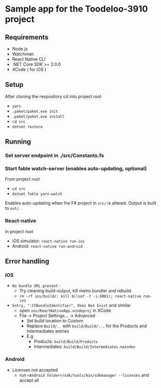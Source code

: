 # Sample app for the Toodeloo-3910 project

## Requirements
* Node.js
* Watchman
* React Native CLI
* .NET Core SDK >= 2.0.0
* XCode ( for iOS )

## Setup
After cloning the respository cd into project root
* ```yarn```
* ```.paket/paket.exe init```
* ```.paket/paket.exe install```
* ```cd src```
* ```dotnet restore``` 

## Running
### Set server endpoint in ./src/Constants.fs
### Start fable watch-server (enables auto-updating, optional)
From project root 
* ```cd src```
* ```dotnet fable yarn-watch```

Enables auto-updating when the F# project in ```src/``` is altered. Output is built to ```out/```.

### React-native 
In project root
* iOS simulator: ```react-native run-ios```
* Android: ```react-native run-android```

## Error handling

### iOS
* ```No bundle URL present``` : 
    - Try cleaning build-output, kill metro bundler and rebuild. 
    - ```rm -rf ios/build/; kill $(lsof -t -i:8081); react-native run-ios```
* ```Entry, ":CFBundleIdentifier", Does Not Exist``` and similar
    - open ```ios/ReactNativeApp.xcodeproj``` in XCode
    - File -> Project Settings... -> Advanced
        - Set build location to Custom
        - Replace ```Build/..``` with ```build/Build/...``` for the Products and Intermediates entries
        - E.g 
            - Products: ```build/Build/Products```
            - Intermediates: ```build/Build/Intermediates.noindex```

### Android

* Licenses not accepted
    - run ```<Android folder>/sdk/tools/bin/sdkmanager --licenses``` and accept all
